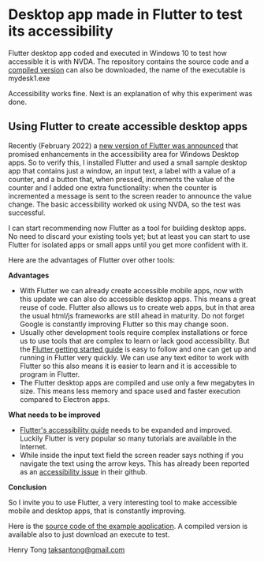 # Desktop app made in Flutter to test its accessibility
Flutter desktop app coded and executed in Windows 10 to test how accessible it is with NVDA. The repository contains the source code and a [compiled version](https://drive.google.com/drive/folders/1v_kwMdTo3cN7WCVogTa-o6_2Darierfu?usp=sharing) can also be downloaded, the name of the executable is mydesk1.exe

Accessibility works fine. Next is an explanation of why this experiment was done.

## Using Flutter to create accessible desktop apps
Recently (February 2022) a [new version of Flutter was announced](https://developers.googleblog.com/2022/02/announcing-flutter-for-windows.html) that promised enhancements in the accessibility area for Windows Desktop apps. So to verify this, I installed Flutter and used a small sample desktop app that contains just a window, an input text, a label with a value of a counter, and a button that, when pressed, increments the value of the counter and I added one extra functionality: when the counter is incremented a message is sent to the screen reader to announce the value change. The basic accessibility worked ok using NVDA, so the test was successful.

I can start recommending now Flutter as a tool for building desktop apps. No need to discard your existing tools yet; but at least you can start to use Flutter for isolated apps or small apps until you get more confident with it.

Here are the advantages of Flutter over other tools:

**Advantages**

- With Flutter we can already create accessible mobile apps, now with this update we can also do accessible desktop apps. This means a great reuse of code. Flutter also allows us to create web apps, but in that area the usual html/js frameworks are still ahead in maturity. Do not forget Google is constantly improving Flutter so this may change soon.
- Usually other development tools require complex installations or force us to use tools that are complex to learn or lack good accessibility. But the [Flutter getting started guide](https://docs.flutter.dev/get-started/install) is easy to follow and one can get up and running in Flutter very quickly. We can use any text editor to work with Flutter so this also means it is easier to learn and it is accessible to program in Flutter.
- The Flutter desktop apps are compiled and use only a few megabytes in size. This means less memory and space used and faster execution compared to Electron apps.

**What needs to be improved**

- [Flutter's accessibility guide](https://docs.flutter.dev/development/accessibility-and-localization/accessibility) needs to be expanded and improved. Luckily Flutter is very popular so many tutorials are available in the Internet.
- While inside the input text field the screen reader says nothing if you navigate the text using the arrow keys. This has already been reported as an [accessibility issue](https://github.com/flutter/flutter/issues/95556) in their github.

**Conclusion**

So I invite you to use Flutter, a very interesting tool to make accessible mobile and desktop apps, that is constantly improving.

Here is the [source code of the example application](https://github.com/dalatgit/flutter_desktop_test). A compiled version is available also to just download an execute to test.

Henry Tong
taksantong@gmail.com
